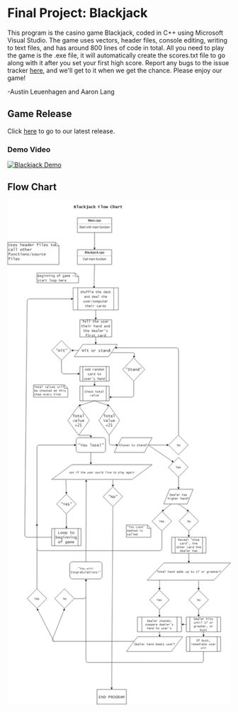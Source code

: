 # Final Project: Blackjack
This program is the casino game Blackjack, coded in C++ using Microsoft Visual Studio. The game uses vectors, header files, console editing, writing to text files, and has around 800 lines of code in total. All you need to play the game is the .exe file, it will automatically create the scores.txt file to go along with it after you set your first high score. Report any bugs to the issue tracker [here](https://github.com/AALASL/final/issues/new), and we'll get to it when we get the chance. Please enjoy our game!

-Austin Leuenhagen and Aaron Lang

## Game Release
Click [here](https://github.com/AALASL/final/releases/latest) to go to our latest release.

### Demo Video
[![Blackjack Demo](https://img.youtube.com/vi/XFWo2ahqsIw/mqdefault.jpg)](https://youtu.be/XFWo2ahqsIw)

## Flow Chart
<img src="https://raw.githubusercontent.com/AALASL/final/master/C%2B%2B%20Final%20Project%20Flow%20Chart.png" width ="800">
